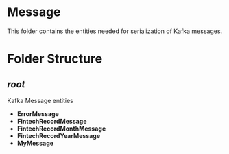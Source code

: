 # Message

This folder contains the entities needed for serialization of Kafka messages. 

# Folder Structure

## <em>root</em>

Kafka Message entities

- <strong>ErrorMessage</strong>
- <strong>FintechRecordMessage</strong>
- <strong>FintechRecordMonthMessage</strong>
- <strong>FintechRecordYearMessage</strong>
- <strong>MyMessage</strong>